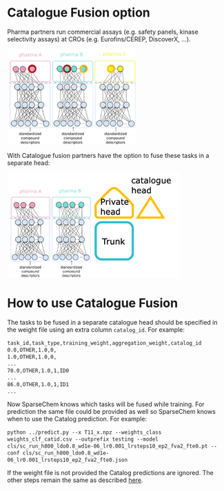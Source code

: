# Catalogue Fusion option

Pharma partners run commercial assays (e.g. safety panels, kinase selectivity assays) at CROs (e.g. Eurofins/CEREP, DiscoverX, …). 

<img src="docs/cat_pic1.png" width="300">

With Catalogue fusion partners have the option to fuse these tasks in a separate head:

<img src="docs/cat_pic2.png" width="400">

# How to use Catalogue Fusion

The tasks to be fused in a separate catalogue head should be specified in the weight file using an extra column `catalog_id`. For example:



```
task_id,task_type,training_weight,aggregation_weight,catalog_id
0.0,OTHER,1.0,0,
1.0,OTHER,1.0,0,
...
70.0,OTHER,1.0,1,ID0
...
86.0,OTHER,1.0,1,ID1
...
```

Now SparseChem knows which tasks will be fused while training. For prediction the same file could be provided as well so SparseChem knows when to use the Catalog prediction. 
For example:
```
python ../predict.py --x T11_x.npz --weights_class weights_clf_catid.csv --outprefix testing --model cls/sc_run_h800_ldo0.8_wd1e-06_lr0.001_lrsteps10_ep2_fva2_fte0.pt --conf cls/sc_run_h800_ldo0.8_wd1e-06_lr0.001_lrsteps10_ep2_fva2_fte0.json
```
If the weight file is not provided the Catalog predictions are ignored. The other steps remain the same as described [here](main.md).
